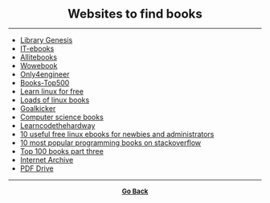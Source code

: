 <p align="center">
  <b>
  <font size="+2">Websites to find books</font>
  </b>
</p>

---

  - [Library Genesis](https://sites.google.com/site/themetalibrary/library-genesis)
  - [IT-ebooks](http://it-ebooks.info/)
  - [Allitebooks](http://www.allitebooks.com/)
  - [Wowebook](http://www.wowebook.co/)
  - [Only4engineer](http://www.only4engineer.com/)
  - [Books-Top500](http://books-top500.blogspot.in/)
  - [Learn linux for free](https://itsfoss.com/learn-linux-for-free/)
  - [Loads of linux books](http://loll.sourceforge.net/linux/links/Documentation/Publications/Books/index.html)
  - [Goalkicker](https://goalkicker.com/)
  - [Computer science books](https://fivebooks.com/best-books/programming-computer-science-ana-bell/)
  - [Learncodethehardway](https://learncodethehardway.org/unix/)
  - [10 useful free linux ebooks for newbies and administrators](https://www.tecmint.com/10-useful-free-linux-ebooks-for-newbies-and-administrators/)
  - [10 most popular programming books on stackoverflow](https://fossbytes.com/10-most-popular-programming-books-on-stackoverflow/)
  - [Top 100 books part three](http://www.catonmat.net/blog/top-100-books-part-three/)
  - [Internet Archive](https://archive.org/)
  - [PDF Drive](https://www.pdfdrive.net/)

---

<p align="center">
  <b>
  <a href="https://gs1293.github.io/resource/resource.html"> <font size="-1">Go Back</font></a>
  </b>
</p>
